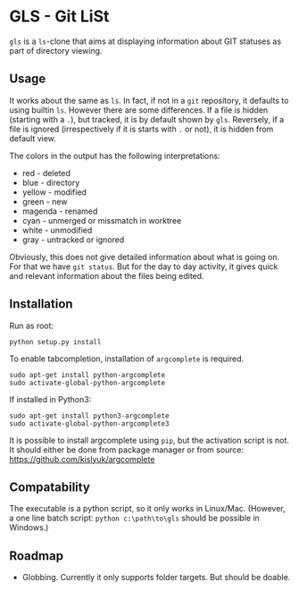 GLS - Git LiSt
===============

`gls` is a `ls`-clone that aims at displaying information about GIT statuses as
part of directory viewing.

Usage
-----
It works about the same as `ls`. In fact, if not in a `git` repository, it
defaults to using builtin `ls`. However there are some differences.
If a file is hidden (starting with a `.`), but tracked, it is by default shown
by `gls`. Reversely, if a file is ignored (irrespectively if it is starts with
`.` or not), it is hidden from default view.

The colors in the output has the following interpretations:

* red - deleted
* blue - directory
* yellow - modified
* green - new
* magenda - renamed
* cyan - unmerged or missmatch in worktree
* white - unmodified
* gray - untracked or ignored

Obviously, this does not give detailed information about what is going on. For
that we have `git status`. But for the day to day activity, it gives quick
and relevant information about the files being edited.

Installation
------------

Run as root:
```
python setup.py install
```

To enable tabcompletion, installation of `argcomplete` is required.
```
sudo apt-get install python-argcomplete
sudo activate-global-python-argcomplete
```

If installed in Python3:
```
sudo apt-get install python3-argcomplete
sudo activate-global-python-argcomplete3
```

It is possible to install argcomplete using `pip`, but the activation script is
not. It should either be done from package manager or from source:
https://github.com/kislyuk/argcomplete

Compatability
-------------

The executable is a python script, so it only works in Linux/Mac.
(However, a one line batch script: `python c:\path\to\gls` should be possible
in Windows.)

Roadmap
-------

* Globbing. Currently it only supports folder targets. But should be doable.
